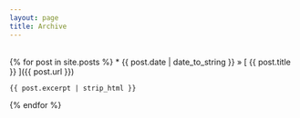 ```yaml
---
layout: page
title: Archive
---
```

<br />
{% for post in site.posts %}
  * {{ post.date | date_to_string }} &raquo; [ {{ post.title }} ]({{ post.url }})  

    {{ post.excerpt | strip_html }}
{% endfor %}
